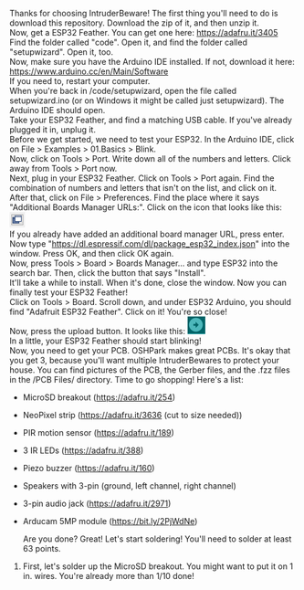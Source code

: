   Thanks for choosing IntruderBeware! The first thing you'll need to do is download this repository. Download the zip of it, and then unzip it.  
  Now, get a ESP32 Feather. You can get one here: https://adafru.it/3405  
  Find the folder called "code". Open it, and find the folder called "setupwizard". Open it, too.  
  Now, make sure you have the Arduino IDE installed. If not, download it here: https://www.arduino.cc/en/Main/Software  
If you need to, restart your computer.  
  When you're back in /code/setupwizard, open the file called setupwizard.ino (or on Windows it might be called just setupwizard). The Arduino IDE should open.  
  Take your ESP32 Feather, and find a matching USB cable. If you've already plugged it in, unplug it.  
  Before we get started, we need to test your ESP32. In the Arduino IDE, click on File > Examples > 01.Basics > Blink.  
Now, click on Tools > Port. Write down all of the numbers and letters. Click away from Tools > Port now.  
Next, plug in your ESP32 Feather. Click on Tools > Port again. Find the combination of numbers and letters that isn't on the list, and click on it.  
  After that, click on File > Preferences. Find the place where it says "Additional Boards Manager URLs:". Click on the icon that looks like this: ![](popout.png)  
If you already have added an additional board manager URL, press enter. Now type "https://dl.espressif.com/dl/package_esp32_index.json" into the window. Press OK, and then click OK again.  
  Now, press Tools > Board > Boards Manager... and type ESP32 into the search bar. Then, click the button that says "Install".  
It'll take a while to install. When it's done, close the window. Now you can finally test your ESP32 Feather!  
  Click on Tools > Board. Scroll down, and under ESP32 Arduino, you should find "Adafruit ESP32 Feather". Click on it! You're so close!  
  Now, press the upload button. It looks like this: ![](upload.png)  
  In a little, your ESP32 Feather should start blinking!  
  Now, you need to get your PCB. OSHPark makes great PCBs. It's okay that you get 3, because you'll want multiple IntruderBewares to protect your house. You can find pictures of the PCB, the Gerber files, and the .fzz files in the /PCB Files/ directory.
  Time to go shopping! Here's a list:
+ MicroSD breakout (https://adafru.it/254)
+ NeoPixel strip (https://adafru.it/3636 (cut to size needed))
+ PIR motion sensor (https://adafru.it/189)
+ 3 IR LEDs (https://adafru.it/388)
+ Piezo buzzer (https://adafru.it/160)
+ Speakers with 3-pin (ground, left channel, right channel)
+ 3-pin audio jack (https://adafru.it/2971)
+ Arducam 5MP module (https://bit.ly/2PjWdNe)

  Are you done? Great! Let's start soldering! You'll need to solder at least 63 points.
1. First, let's solder up the MicroSD breakout. You might want to put it on 1 in. wires. You're already more than 1/10 done!
